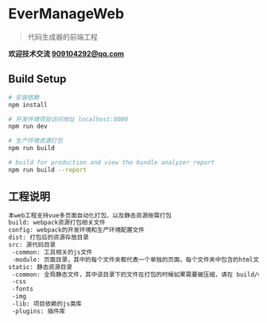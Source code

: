 # EverManageWeb

> 代码生成器的前端工程


**欢迎技术交流 909104292@qq.com**

## Build Setup

``` bash
# 安装依赖
npm install

# 开发环境项目访问地址 localhost:8080
npm run dev

# 生产环境资源打包
npm run build

# build for production and view the bundle analyzer report
npm run build --report
```

## 工程说明

``` bash
本web工程支持vue多页面自动化打包，以及静态资源按需打包
build: webpack资源打包相关文件
config: webpack的开发环境和生产环境配置文件
dist: 打包后的资源存放目录
src: 源代码目录
 -common: 工具相关的js文件
 -module: 页面目录，其中的每个文件夹都代表一个单独的页面，每个文件夹中包含的html文件表示该页面的入口文件，执行打包脚本的时候会自动扫描该文件夹中的每个目录
static: 静态资源目录
 -common: 全局静态文件，其中该目录下的文件在打包的时候如果需要被压缩，请在 build/webpack.prod.common.js中进行配置
 -css
 -fonts
 -img
 -lib: 项目依赖的js类库
 -plugins: 插件库
```


